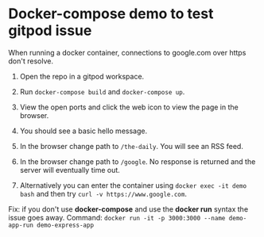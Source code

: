 # Docker-compose demo to test gitpod issue
When running a docker container, connections to google.com over https don't resolve.

1) Open the repo in a gitpod workspace.

2) Run `docker-compose build` and `docker-compose up`.

3) View the open ports and click the web icon to view the page in the browser.

4) You should see a basic hello message.

5) In the browser change path to `/the-daily`. You will see an RSS feed.

6) In the browser change path to `/google`. No response is returned and the server will eventually time out.

7) Alternatively you can enter the container using `docker exec -it demo bash` and then try `curl -v https://www.google.com`.

Fix: if you don't use **docker-compose** and use the **docker run** syntax the issue goes away.
Command: `docker run -it -p 3000:3000 --name demo-app-run demo-express-app`